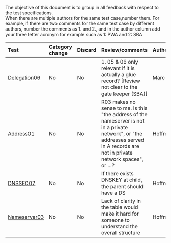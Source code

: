 The objective of this document is to group in all feedback with respect to
the test specifications.<br/>
When there are multiple authors for the same test case,number them. For
example, if there are two comments for the same test case by different
authors, number the comments as 1. and 2., and in the author column add your
three letter acronym  for example such as 1: PWA and 2: SBA <br/>

| Test   | Category change | Discard | Review/comments                  | Author   |
|:-------|:---------|:--------|:----------------------------------------|:---------|
| [Delegation06](Delegation-TP/delegation06.md) | No | No | 1. 05 & 06 only relevant if it is actually a glue record? [Review not clear to the gate keeper (SBA)]| Marc |
| [Address01](Address-TP/address01.md) | No | No |R03 makes no sense to me. Is this "the address of the nameserver is not in a private network", or "the addresses served in A records are not in private network spaces", or ...?| Hoffman |
| [DNSSEC07](DNSSEC-TP/dnssec07.md) | No | No |If there exists DNSKEY at child, the parent should have a DS |Hoffman|
| [Nameserver03](NAMESERVER-TP/nameserver03.md) | No | No |Lack of clarity in the table would make it hard for someone to understand the overall structure|Hoffman|




